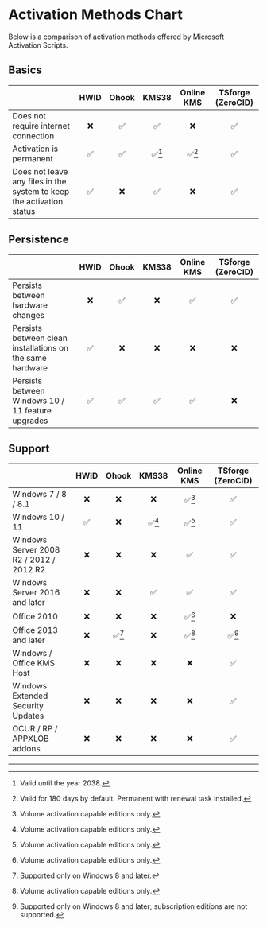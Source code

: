 # Activation Methods Chart

Below is a comparison of activation methods offered by Microsoft Activation Scripts.

Basics
------
| | HWID | Ohook | KMS38 | Online KMS | TSforge (ZeroCID) |
| --- | :---: | :---: | :---: | :---: | :---: |
| Does not require internet connection | ❌ | ✅ | ✅ | ❌ | ✅ |
| Activation is permanent | ✅ | ✅ | ✅[^1] | ✅[^2] | ✅ |
| Does not leave any files in the system to keep the activation status | ✅ | ❌ | ✅ | ❌ | ✅ |

Persistence
-----------
| | HWID | Ohook | KMS38 | Online KMS | TSforge (ZeroCID) |
| --- | :---: | :---: | :---: | :---: | :---: |
| Persists between hardware changes | ❌ | ✅ | ❌ | ✅ | ✅ |
| Persists between clean installations on the same hardware | ✅ | ❌ | ❌ | ❌ | ❌ |
| Persists between Windows 10 / 11 feature upgrades | ✅ | ✅ | ✅ | ✅ | ❌ |

Support
-------
| | HWID | Ohook | KMS38 | Online KMS | TSforge (ZeroCID) |
| --- | :---: | :---: | :---: | :---: | :---: |
| Windows 7 / 8 / 8.1 | ❌ | ❌ | ❌ | ✅[^3] | ✅ |
| Windows 10 / 11 | ✅ | ❌ | ✅[^3] | ✅[^3] | ✅ |
| Windows Server 2008 R2 / 2012 / 2012 R2 | ❌ | ❌ | ❌ | ✅ | ✅ |
| Windows Server 2016 and later | ❌ | ❌ | ✅ | ✅ | ✅ |
| Office 2010 | ❌ | ❌ | ❌ | ✅[^3] | ❌ |
| Office 2013 and later | ❌ | ✅[^4] | ❌ | ✅[^3] | ✅[^5] |
| Windows / Office KMS Host | ❌ | ❌ | ❌ | ❌ | ✅ |
| Windows Extended Security Updates | ❌ | ❌ | ❌ | ❌ | ✅ |
| OCUR / RP / APPXLOB addons | ❌ | ❌ | ❌ | ❌ | ✅ |

---

[^1]: Valid until the year 2038.
[^2]: Valid for 180 days by default. Permanent with renewal task installed.
[^3]: Volume activation capable editions only.
[^4]: Supported only on Windows 8 and later.
[^5]: Supported only on Windows 8 and later; subscription editions are not supported.
